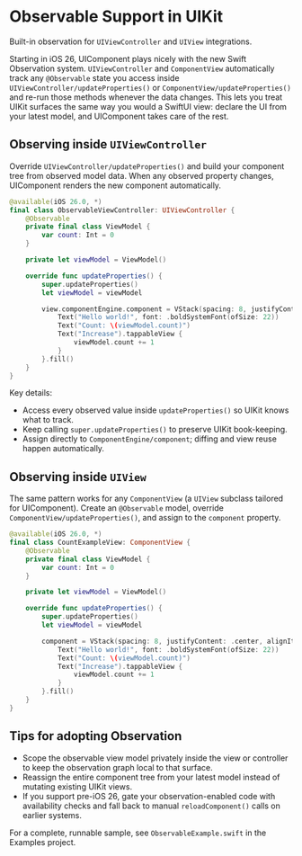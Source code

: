 # Observable Support in UIKit

Built-in observation for `UIViewController` and `UIView` integrations.

Starting in iOS 26, UIComponent plays nicely with the new Swift Observation system.
``UIViewController`` and ``ComponentView`` automatically track any `@Observable`
state you access inside ``UIViewController/updateProperties()`` or ``ComponentView/updateProperties()``
and re-run those methods whenever the data changes. This lets you treat UIKit surfaces the
same way you would a SwiftUI view: declare the UI from your latest model, and UIComponent
takes care of the rest.

## Observing inside ``UIViewController``

Override ``UIViewController/updateProperties()`` and build your component tree from
observed model data. When any observed property changes, UIComponent renders the
new component automatically.

```swift
@available(iOS 26.0, *)
final class ObservableViewController: UIViewController {
    @Observable
    private final class ViewModel {
        var count: Int = 0
    }

    private let viewModel = ViewModel()

    override func updateProperties() {
        super.updateProperties()
        let viewModel = viewModel

        view.componentEngine.component = VStack(spacing: 8, justifyContent: .center, alignItems: .center) {
            Text("Hello world!", font: .boldSystemFont(ofSize: 22))
            Text("Count: \(viewModel.count)")
            Text("Increase").tappableView {
                viewModel.count += 1
            }
        }.fill()
    }
}
```

Key details:
- Access every observed value inside `updateProperties()` so UIKit knows what to track.
- Keep calling `super.updateProperties()` to preserve UIKit book-keeping.
- Assign directly to ``ComponentEngine/component``; diffing and view reuse happen automatically.

## Observing inside ``UIView``

The same pattern works for any ``ComponentView`` (a ``UIView`` subclass tailored for
UIComponent). Create an `@Observable` model, override ``ComponentView/updateProperties()``,
and assign to the `component` property.

```swift
@available(iOS 26.0, *)
final class CountExampleView: ComponentView {
    @Observable
    private final class ViewModel {
        var count: Int = 0
    }

    private let viewModel = ViewModel()

    override func updateProperties() {
        super.updateProperties()
        let viewModel = viewModel

        component = VStack(spacing: 8, justifyContent: .center, alignItems: .center) {
            Text("Hello world!", font: .boldSystemFont(ofSize: 22))
            Text("Count: \(viewModel.count)")
            Text("Increase").tappableView {
                viewModel.count += 1
            }
        }.fill()
    }
}
```

## Tips for adopting Observation

- Scope the observable view model privately inside the view or controller to keep
  the observation graph local to that surface.
- Reassign the entire component tree from your latest model instead of mutating
  existing UIKit views.
- If you support pre-iOS 26, gate your observation-enabled code with availability
  checks and fall back to manual `reloadComponent()` calls on earlier systems.

For a complete, runnable sample, see `ObservableExample.swift` in the Examples
project.
